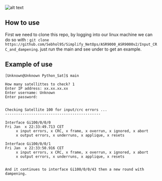![alt text](https://imgur.com/LxImKqy.png)

## How to use
First we need to clone this repo, by logging into our linux machine we can do so with : ```git clone https://github.com/Sebhol95/Simplify_NetOps/ASR9000_ASR9000v2/Input_CRC_and_dampening```. just run the main and see under to get an example. 

## Example of use
```
[Unknown@Unknown Python_Sat]$ main

How many satellittes to check? 1
Enter IP address: xx.xx.xx.xx
Enter username: Unknown
Enter password: 


Checking Satellite 100 for input/crc errors ...
--------------------------------------------

Interface Gi100/0/0/0
Fri Jan  x 22:33:49.713 CET
     x input errors, x CRC, x frame, x overrun, x ignored, x abort
     x output errors, x underruns, x applique, x resets

Interface Gi100/0/0/1
Fri Jan  x 22:33:50.916 CET
     x input errors, x CRC, x frame, x overrun, x ignored, x abort
     x output errors, x underruns, x applique, x resets
     
     
And it continues to interface Gi100/0/0/43 then a new round with dampening. 
```
